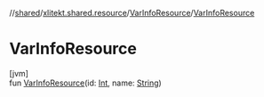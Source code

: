 //[shared](../../../index.md)/[xlitekt.shared.resource](../index.md)/[VarInfoResource](index.md)/[VarInfoResource](-var-info-resource.md)

# VarInfoResource

[jvm]\
fun [VarInfoResource](-var-info-resource.md)(id: [Int](https://kotlinlang.org/api/latest/jvm/stdlib/kotlin/-int/index.html), name: [String](https://kotlinlang.org/api/latest/jvm/stdlib/kotlin/-string/index.html))

